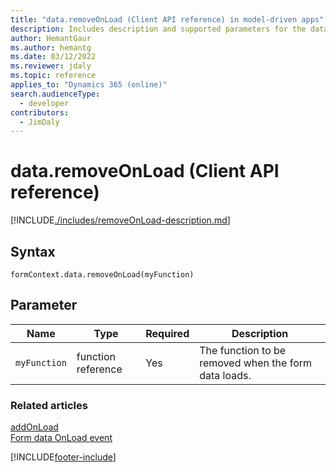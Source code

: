```yaml
---
title: "data.removeOnLoad (Client API reference) in model-driven apps"
description: Includes description and supported parameters for the data.removeOnLoad method.
author: HemantGaur
ms.author: hemantg
ms.date: 03/12/2022
ms.reviewer: jdaly
ms.topic: reference
applies_to: "Dynamics 365 (online)"
search.audienceType: 
  - developer
contributors:
  - JimDaly
---
```

# data.removeOnLoad (Client API reference)



[!INCLUDE[./includes/removeOnLoad-description.md](./includes/removeOnLoad-description.md)]

## Syntax

`formContext.data.removeOnLoad(myFunction)`

## Parameter

|Name|Type|Required|Description|
|--|--|--|--|
|`myFunction`|function reference|Yes|The function to be removed when the form data loads.|

### Related articles

[addOnLoad](addOnLoad.md)   
[Form data OnLoad event](../events/form-data-onload.md)



[!INCLUDE[footer-include](../../../../../includes/footer-banner.md)]
